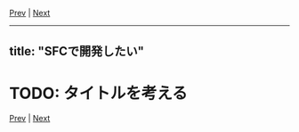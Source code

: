 [Prev](https://github.com/Ubugeeei/chibivue/blob/main/books/japanese/12_template_binding.md) | [Next](https://github.com/Ubugeeei/chibivue/blob/main/books/japanese/14_break.md)

---
title: "SFCで開発したい"
---

# TODO: タイトルを考える


[Prev](https://github.com/Ubugeeei/chibivue/blob/main/books/japanese/12_template_binding.md) | [Next](https://github.com/Ubugeeei/chibivue/blob/main/books/japanese/14_break.md)